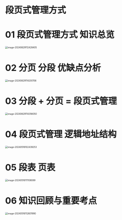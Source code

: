 # 段页式管理方式



# 01 段页式管理方式 知识总览

<img src="https://cvp.oss-cn-shanghai.aliyuncs.com/picgo/202406291124501.png" alt="image-20240629112428405" style="zoom:50%;" />



# 02 分页 分段 优缺点分析

<img src="https://cvp.oss-cn-shanghai.aliyuncs.com/picgo/202406291142304.png" alt="image-20240629114200156" style="zoom:50%;" />



# 03 分段 + 分页 = 段页式管理

<img src="https://cvp.oss-cn-shanghai.aliyuncs.com/picgo/202406291143138.png" alt="image-20240629114356050" style="zoom:50%;" />



# 04 段页式管理 逻辑地址结构

<img src="https://cvp.oss-cn-shanghai.aliyuncs.com/picgo/202405161024421.png" alt="image-20240516102439253" style="zoom:50%;" />



# 05 段表 页表

<img src="https://cvp.oss-cn-shanghai.aliyuncs.com/picgo/202405161111432.png" alt="image-20240516111108089" style="zoom:50%;" />



# 06 知识回顾与重要考点

<img src="https://cvp.oss-cn-shanghai.aliyuncs.com/picgo/202405161126150.png" alt="image-20240516112601990" style="zoom:50%;" />